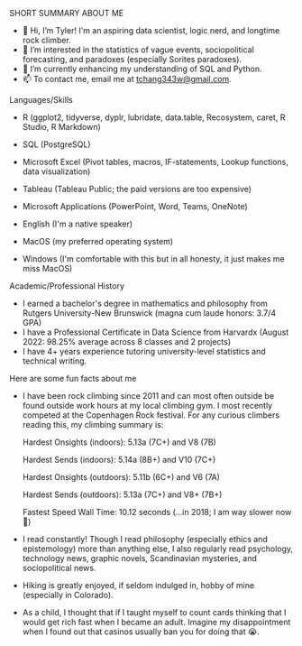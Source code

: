SHORT SUMMARY ABOUT ME

- 👋 Hi, I’m Tyler! I'm an aspiring data scientist, logic nerd, and longtime rock climber.
- 👀 I’m interested in the statistics of vague events, sociopolitical forecasting, and paradoxes (especially Sorites paradoxes).
- 🌱 I’m currently enhancing my understanding of SQL and Python.
- 📫 To contact me, email me at tchang343w@gmail.com. 

Languages/Skills

- R (ggplot2, tidyverse, dyplr, lubridate, data.table, Recosystem, caret, R Studio, R Markdown)
- SQL (PostgreSQL)
- Microsoft Excel (Pivot tables, macros, IF-statements, Lookup functions, data visualization)
- Tableau (Tableau Public; the paid versions are too expensive)
- Microsoft Applications (PowerPoint, Word, Teams, OneNote)

- English (I'm a native speaker)

- MacOS (my preferred operating system)
- Windows (I'm comfortable with this but in all honesty, it just makes me miss MacOS)

Academic/Professional History

- I earned a bachelor's degree in mathematics and philosophy from Rutgers University-New Brunswick (magna cum laude honors: 3.7/4 GPA)
- I have a Professional Certificate in Data Science from Harvardx (August 2022: 98.25% average across 8 classes and 2 projects)
- I have 4+ years experience tutoring university-level statistics and technical writing.

Here are some fun facts about me

- I have been rock climbing since 2011 and can most often outside be found outside work hours at my local climbing gym. I most recently competed at the Copenhagen Rock festival. For any curious climbers reading this, my climbing summary is:

  Hardest Onsights (indoors): 5.13a (7C+) and V8 (7B)
  
  Hardest Sends (indoors): 5.14a (8B+) and V10 (7C+)
  
  Hardest Onsights (outdoors): 5.11b (6C+) and V6 (7A)
  
  Hardest Sends (outdoors): 5.13a (7C+) and V8+ (7B+)
  
  Fastest Speed Wall Time: 10.12 seconds (...in 2018; I am way slower now 🐢)
  
- I read constantly! Though I read philosophy (especially ethics and epistemology) more than anything else, I also regularly read psychology, technology news, graphic novels, Scandinavian mysteries, and sociopolitical news.
- Hiking is greatly enjoyed, if seldom indulged in, hobby of mine (especially in Colorado).
- As a child, I thought that if I taught myself to count cards thinking that I would get rich fast when I became an adult. Imagine my disappointment when I found out that casinos usually ban you for doing that 😭.
